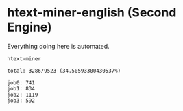# htext-miner-english (Second Engine)

Everything doing here is automated.

```
htext-miner

total: 3286/9523 (34.50593300430537%)

job0: 741
job1: 834
job2: 1119
job3: 592
```